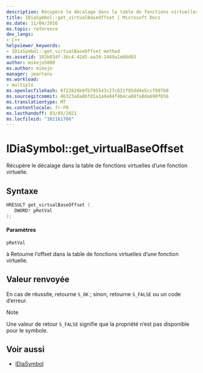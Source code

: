 ```yaml
---
description: Récupère le décalage dans la table de fonctions virtuelles d’une fonction virtuelle.
title: IDiaSymbol::get_virtualBaseOffset | Microsoft Docs
ms.date: 11/04/2016
ms.topic: reference
dev_langs:
- C++
helpviewer_keywords:
- IDiaSymbol::get_virtualBaseOffset method
ms.assetid: 103b034f-36c4-42d5-aa34-1449a1e66d03
author: mikejo5000
ms.author: mikejo
manager: jmartens
ms.workload:
- multiple
ms.openlocfilehash: 6f22826b9fb795543c27c621f95dd4e5ccf897b0
ms.sourcegitcommit: 4b323a8a8bfd1a1a9e84f4b4ca88fa8da690f656
ms.translationtype: MT
ms.contentlocale: fr-FR
ms.lasthandoff: 03/05/2021
ms.locfileid: "102161766"
---
```

# <a name="idiasymbolget_virtualbaseoffset"></a>IDiaSymbol::get_virtualBaseOffset
Récupère le décalage dans la table de fonctions virtuelles d’une fonction virtuelle.

## <a name="syntax"></a>Syntaxe

```C++
HRESULT get_virtualBaseOffset ( 
   DWORD* pRetVal
);
```

#### <a name="parameters"></a>Paramètres
 `pRetVal`

à Retourne l’offset dans la table de fonctions virtuelles d’une fonction virtuelle.

## <a name="return-value"></a>Valeur renvoyée
 En cas de réussite, retourne `S_OK` ; sinon, retourne `S_FALSE` ou un code d’erreur.

> [!NOTE]
> Une valeur de retour `S_FALSE` signifie que la propriété n’est pas disponible pour le symbole.

## <a name="see-also"></a>Voir aussi
- [IDiaSymbol](../../debugger/debug-interface-access/idiasymbol.md)
